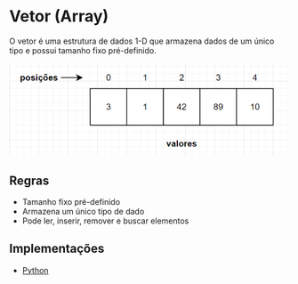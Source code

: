 # Vetor (Array)

O vetor é uma estrutura de dados 1-D que armazena dados de um único tipo e possui tamanho fixo pré-definido.

<img src="../recursos/vetor.png" alt="Vetor">

## Regras

- Tamanho fixo pré-definido
- Armazena um único tipo de dado
- Pode ler, inserir, remover e buscar elementos

## Implementações

- [Python](../python/vetor.py)

